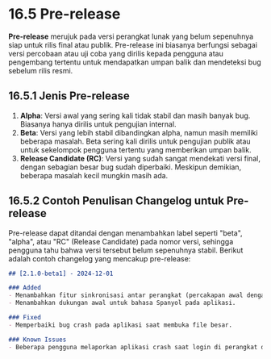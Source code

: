 # 16.5 Pre-release

**Pre-release** merujuk pada versi perangkat lunak yang belum sepenuhnya siap untuk rilis final atau publik. Pre-release ini biasanya berfungsi sebagai versi percobaan atau uji coba yang dirilis kepada pengguna atau pengembang tertentu untuk mendapatkan umpan balik dan mendeteksi bug sebelum rilis resmi.

## 16.5.1 Jenis Pre-release

1. **Alpha**: Versi awal yang sering kali tidak stabil dan masih banyak bug. Biasanya hanya dirilis untuk pengujian internal.
2. **Beta**: Versi yang lebih stabil dibandingkan alpha, namun masih memiliki beberapa masalah. Beta sering kali dirilis untuk pengujian publik atau untuk sekelompok pengguna tertentu yang memberikan umpan balik.
3. **Release Candidate (RC)**: Versi yang sudah sangat mendekati versi final, dengan sebagian besar bug sudah diperbaiki. Meskipun demikian, beberapa masalah kecil mungkin masih ada.

## 16.5.2 Contoh Penulisan Changelog untuk Pre-release

Pre-release dapat ditandai dengan menambahkan label seperti "beta", "alpha", atau "RC" (Release Candidate) pada nomor versi, sehingga pengguna tahu bahwa versi tersebut belum sepenuhnya stabil. Berikut adalah contoh changelog yang mencakup pre-release:

```markdown
## [2.1.0-beta1] - 2024-12-01

### Added
- Menambahkan fitur sinkronisasi antar perangkat (percakapan awal dengan pengujian terbatas).
- Menambahkan dukungan awal untuk bahasa Spanyol pada aplikasi.

### Fixed
- Memperbaiki bug crash pada aplikasi saat membuka file besar.

### Known Issues
- Beberapa pengguna melaporkan aplikasi crash saat login di perangkat dengan Android 12.

```